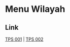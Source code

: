 # Menu Wilayah

## Link

[TPS 001](https://github.com/gigit-pemilu/pemilu-2024-19-kepulauan-bangka-belitung/tree/main/pilpres/hitung-suara/sub/19-kepulauan-bangka-belitung/sub/02-belitung/sub/03-selat-nasik/sub/2002-petaling/sub/001-tps)
 | 
[TPS 002](https://github.com/gigit-pemilu/pemilu-2024-19-kepulauan-bangka-belitung/tree/main/pilpres/hitung-suara/sub/19-kepulauan-bangka-belitung/sub/02-belitung/sub/03-selat-nasik/sub/2002-petaling/sub/002-tps)


